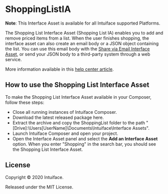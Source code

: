 # ShoppingListIA**Note**: This Interface Asset is available for all Intuiface supported Platforms. The Shopping List Interface Asset (Shopping List IA) enables you to add and remove priced items from a list. When the user finishes shopping, the interface asset can also create an email body or a JSON object containing the list. You can use this email body with the [Share via Email Interface Asset](https://support.intuiface.com/hc/en-us/articles/360007430911-Interface-Asset-Share-via-Email), or send your JSON body to a third-party system through a web service. More information available in this [help center article](https://support.intuiface.com/hc/en-us/articles/360007179712-Interface-Asset-Shopping-List). ## How to use the Shopping List Interface AssetTo make the Shopping List Interface Asset available in your Composer, follow these steps:* Close all running instances of Intuiface Composer.* Download the latest released package here.* Extract the archive and copy the ShoppingList folder to the path "[Drive]:\Users\[UserName]\Documents\Intuiface\Interface Assets".* Launch Intuiface Composer and open your project.* Open the Interface Asset panel and select the **Add an Interface Asset** option. When you enter "Shopping" in the search bar, you should see the Shopping List Interface Asset.## LicenseCopyright © 2020 Intuiface.Released under the MIT License.